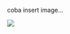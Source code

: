 coba insert image...

![](https://github.com/gunadarma-academy/asde-reborn/tree/master/dokumentasi/burndown/burndown_1.png)
